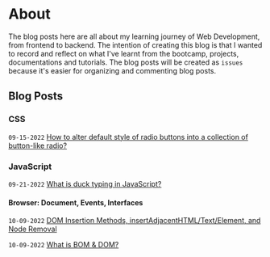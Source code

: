 # About

The blog posts here are all about my learning journey of Web Development, from frontend to backend. The intention of creating this blog is that I wanted to record and reflect on what I've learnt from the bootcamp, projects, documentations and tutorials. The blog posts will be created as `issues` because it's easier for organizing and commenting blog posts.

## Blog Posts

### CSS
`09-15-2022` [How to alter default style of radio buttons into a collection of button-like radio?](https://github.com/billychen0894/blog/issues/2)

### JavaScript
`09-21-2022` [What is duck typing in JavaScript?](https://github.com/billychen0894/blog/issues/3)

#### Browser: Document, Events, Interfaces
`10-09-2022` [DOM Insertion Methods, insertAdjacentHTML/Text/Element, and Node Removal](https://github.com/billychen0894/blog/issues/5)

`10-09-2022` [What is BOM & DOM?](https://github.com/billychen0894/blog/issues/4)


